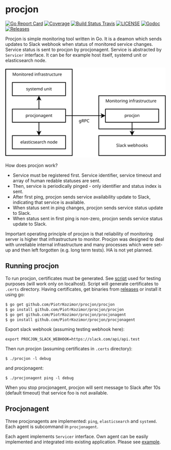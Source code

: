 # procjon

[![Go Report Card](https://goreportcard.com/badge/github.com/PiotrKozimor/procjon?style=flat-square)](https://goreportcard.com/report/github.com/PiotrKozimor/procjon)
[![Coverage](https://codecov.io/gh/PiotrKozimor/procjon/branch/master/graph/badge.svg)](https://codecov.io/gh/PiotrKozimor/procjon)
[![Build Status Travis](https://img.shields.io/travis/PiotrKozimor/procjon.svg?style=flat-square&&branch=master)](https://travis-ci.org/github/PiotrKozimor/procjon)
[![LICENSE](https://img.shields.io/github/license/PiotrKozimor/procjon.svg?style=flat-square)](https://github.com/PiotrKozimor/procjon/blob/master/LICENSE)
[![Godoc](http://img.shields.io/badge/go-documentation-blue.svg?style=flat-square)](https://pkg.go.dev/github.com/PiotrKozimor/procjon)
[![Releases](https://img.shields.io/github/release/PiotrKozimor/procjon.svg?style=flat-square)](https://github.com/PiotrKozimor/procjon/releases)


Procjon is simple monitoring tool written in Go. It is a deamon which sends updates to Slack webhook when status of monitored service changes.
Service status is sent to procjon by procjonagent. Service is abstracted by `Servicer` interface. It can be for example host itself, systemd unit or elasticsearch node.

<img src="doc/arch.svg" width="600">

How does procjon work?
 - Service must be registered first. Service identifier, service timeout and array of human redable statuses are sent.
 - Then, service is periodically pinged - only identifier and status index is sent.
 - After first ping, procjon sends service availability update to Slack, indicating that service is available. 
 - When status sent in ping changes, procjon sends service status update to Slack.
 - When status sent in first ping is non-zero, procjon sends service status update to Slack.

Important operating principle of procjon is that reliability of monitoring server is higher that infrastructure to monitor. Procjon was designed to deal with unreliable internal infrastructure and many processes which were set-up and then left forgotten (e.g. long term tests). HA is not yet planned. 

## Running procjon
To run procjon, certificates must be generated. See [script](.cert_gen.sh) used for testing purposes (will work only on localhost). Script will generate certificates to `.certs` directory. Having certificates, get binaries from [releases](releases) or install it using go:
```
$ go get github.com/PiotrKozimor/procjon/procjon
$ go install github.com/PiotrKozimor/procjon/procjon
$ go get github.com/PiotrKozimor/procjon/procjonagent
$ go install github.com/PiotrKozimor/procjon/procjonagent
```
Export slack webhook (assuming testing webhook here):
```
export PROCJON_SLACK_WEBHOOK=https://slack.com/api/api.test
```
Then run procjon (assuming certificates in `.certs` directory):
```
$ ./procjon -l debug
```
and procjonagent:
```
$ ./procjonagent ping -l debug
```
When you stop procjonagent, procjon will sent message to Slack after 10s (default timeout) that service foo is not available. 

## Procjonagent
Three procjonagents are implemented: `ping`, `elasticsearch` and `systemd`. Each agent is subcommand in `procjonagent`.

Each agent implements `Servicer` interface. Own agent can be easily implemented and integrated into existing application. Please see [example](example/main.go).

